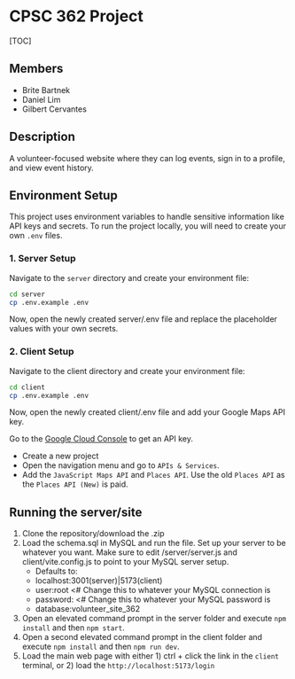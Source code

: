# CPSC 362 Project

[TOC]

## Members

- Brite Bartnek
- Daniel Lim
- Gilbert Cervantes

## Description

A volunteer-focused website where they can log events, sign in to a profile, and view event history.

## Environment Setup

This project uses environment variables to handle sensitive information like API keys and secrets. To run the project locally, you will need to create your own `.env` files.

### 1. Server Setup

Navigate to the `server` directory and create your environment file:

```bash
cd server
cp .env.example .env
```

Now, open the newly created server/.env file and replace the placeholder values with your own secrets.

### 2. Client Setup

Navigate to the client directory and create your environment file:

```bash
cd client
cp .env.example .env
```

Now, open the newly created client/.env file and add your Google Maps API key.

Go to the [Google Cloud Console](https://console.cloud.google.com/) to get an API key.

- Create a new project
- Open the navigation menu and go to `APIs & Services`.
- Add the `JavaScript Maps API` and `Places API`. Use the old `Places API` as the `Places API (New)` is paid.

## Running the server/site

1. Clone the repository/download the .zip
2. Load the schema.sql in MySQL and run the file. Set up your server to be whatever you want. Make sure to edit /server/server.js and client/vite.config.js to point to your MySQL server setup.
   - Defaults to:
   - localhost:3001(server)|5173(client)
   - user:root <# Change this to whatever your MySQL connection is
   - password: <# Change this to whatever your MySQL password is
   - database:volunteer_site_362
3. Open an elevated command prompt in the server folder and execute `npm install` and then `npm start`.
4. Open a second elevated command prompt in the client folder and execute `npm install` and then `npm run dev`.
5. Load the main web page with either 1) ctrl + click the link in the `client` terminal, or 2) load the `http://localhost:5173/login`
